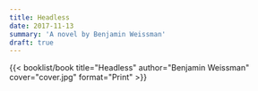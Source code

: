 ```yaml
---
title: Headless
date: 2017-11-13
summary: 'A novel by Benjamin Weissman'
draft: true
---
```


{{< booklist/book
title="Headless"
author="Benjamin Weissman"
cover="cover.jpg"
format="Print" >}}
